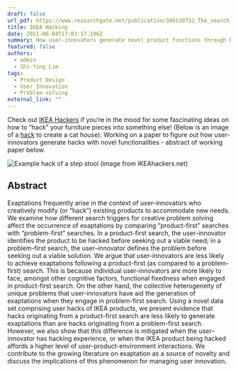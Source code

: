 ```yaml
---
draft: false
url_pdf: https://www.researchgate.net/publication/346530732_The_search_for_novel_product_uses_An_investigation_of_IKEA_hacks
title: IKEA Hacking
date: 2021-06-04T17:03:17.196Z
summary: How user-innovators generate novel product functions through hacking
featured: false
authors:
  - admin
  - Shi-Ying Lim
tags:
  - Product Design
  - User Innovation
  - Problem-solving
external_link: ""
---
```

Check out [IKEA Hackers](https://www.ikeahackers.net/) if you’re in the mood for some fascinating ideas on how to “hack” your furniture pieces into something else! (Below is an image of a [hack](https://www.ikeahackers.net/2019/11/diy-cat-house-ikea.html) to create a cat house). Working on a paper to figure out how user-innovators generate hacks with novel functionalities - abstract of working paper below.

![](https://www.ikeahackers.net/wp-content/uploads/2019/11/cat-hut-5.jpg?ezimgfmt=ng:webp/ngcb1 "Example hack of a step stool (image from IKEAhackers.net)")



## Abstract

Exaptations frequently arise in the context of user–innovators who creatively modify (or “hack”) existing products to accommodate new needs. We examine how different search triggers for creative problem solving affect the occurrence of exaptations by comparing “product-first” searches with “problem-first” searches. In a product-first search, the user–innovator identifies the product to be hacked before seeking out a viable need; in a problem-first search, the user–innovator defines the problem before seeking out a viable solution. We argue that user-innovators are less likely to achieve exaptations following a product-first (as compared to a problem-first) search. This is because individual user-innovators are more likely to face, amongst other cognitive factors, functional fixedness when engaged in product-first search. On the other hand, the collective heterogeneity of unique problems that user-innovators have aid the generation of exaptations when they engage in problem-first search. Using a novel data set comprising user hacks of IKEA products, we present evidence that hacks originating from a product-first search are less likely to generate exaptations than are hacks originating from a problem-first search. However, we also show that this difference is mitigated when the user–innovator has hacking experience, or when the IKEA product being hacked affords a higher level of user-product-environment interactions. We contribute to the growing literature on exaptation as a source of novelty and discuss the implications of this phenomenon for managing user innovation.
